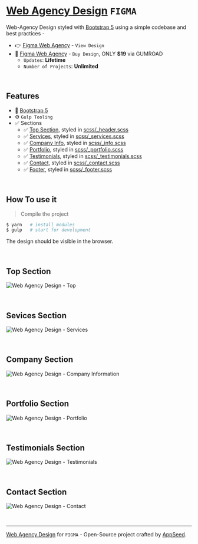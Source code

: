 # [Web Agency Design](https://bit.ly/figma-web-agency) `FIGMA`

Web-Agency Design styled with [Bootstrap 5]() using a simple codebase and best practices -  

- 👉 [Figma Web Agency](https://bit.ly/figma-web-agency) - `View Design`
- 🛒 [Figma Web Agency](https://appseed.gumroad.com/l/figma-web-agency) - `Buy Design`, ONLY **$19** via GUMROAD 
  - `Updates`: **Lifetime**
  - `Number of Projects`: **Unlimited**

<br />

## Features

- 🚀 [Bootstrap 5](https://www.admin-dashboards.com/bootstrap-5-templates/) 
- ⚙️ `Gulp Tooling`
- ✅ Sections
  - ✅ [Top Section](#top-section), styled in [scss/_header.scss](https://github.com/app-generator/design-web-agency/blob/main/assets/scss/web-agency/_header.scss)
  - ✅ [Services](#sevices-section), styled in [scss/_services.scss](https://github.com/app-generator/design-web-agency/blob/main/assets/scss/web-agency/_services.scss)
  - ✅ [Company Info](#company-section), styled in [scss/_info.scss](https://github.com/app-generator/design-web-agency/blob/main/assets/scss/web-agency/_info.scss)
  - ✅ [Portfolio](#portfolio-section), styled in [scss/_portfolio.scss](https://github.com/app-generator/design-web-agency/blob/main/assets/scss/web-agency/_portfolio.scss)
  - ✅ [Testimonials](#testimonials-section), styled in [scss/_testimonials.scss](https://github.com/app-generator/design-web-agency/blob/main/assets/scss/web-agency/_testimonials.scss)
  - ✅ [Contact](#contact-section), styled in [scss/_contact.scss](https://github.com/app-generator/design-web-agency/blob/main/assets/scss/web-agency/_contact.scss)
  - ✅ [Footer](#footer-section), styled in [scss/_footer.scss](https://github.com/app-generator/design-web-agency/blob/main/assets/scss/web-agency/_footer.scss)

<br />

## How To use it

> Compile the project

```bash
$ yarn   # install modules
$ gulp   # start for development
```

The design should be visible in the browser.

<br />

## Top Section

![Web Agency Design - Top](https://user-images.githubusercontent.com/51070104/216561979-82713829-f81d-41b6-9c53-019fe4b6e266.jpg)

<br />

## Sevices Section

![Web Agency Design - Services](https://user-images.githubusercontent.com/51070104/216562164-d06d355a-c893-4183-a5dc-c06f8b92bd52.jpg)

<br />

## Company Section

![Web Agency Design - Company Information](https://user-images.githubusercontent.com/51070104/216560056-9f1da822-4bc5-40b0-b289-d2bad2bd7e86.jpg)

<br />

## Portfolio Section

![Web Agency Design - Portfolio](https://user-images.githubusercontent.com/51070104/216560091-c2145f70-a773-44b3-9615-c2d36cefb74a.jpg)

<br />

## Testimonials Section

![Web Agency Design - Testimonials](https://user-images.githubusercontent.com/51070104/216560146-f2c8cebe-76c1-4b74-aea6-de7c10c7150a.jpg)

<br />

## Contact Section

![Web Agency Design - Contact](https://user-images.githubusercontent.com/51070104/216564119-011a28a3-7125-4883-bef5-5ef1f6edce8e.jpg)

<br />

--- 
[Web Agency Design](https://bit.ly/figma-web-agency) for `FIGMA` - Open-Source project crafted by [AppSeed](https://appseed.us/).
